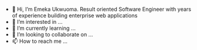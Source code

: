 - 👋 Hi, I’m Emeka Ukwuoma. Result oriented Software Engineer with years of experience building enterprise web applications
- 👀 I’m interested in ...
- 🌱 I’m currently learning ...
- 💞️ I’m looking to collaborate on ...
- 📫 How to reach me ...

<!---
emekauk/emekauk is a ✨ special ✨ repository because its `README.md` (this file) appears on your GitHub profile.
You can click the Preview link to take a look at your changes.
--->

